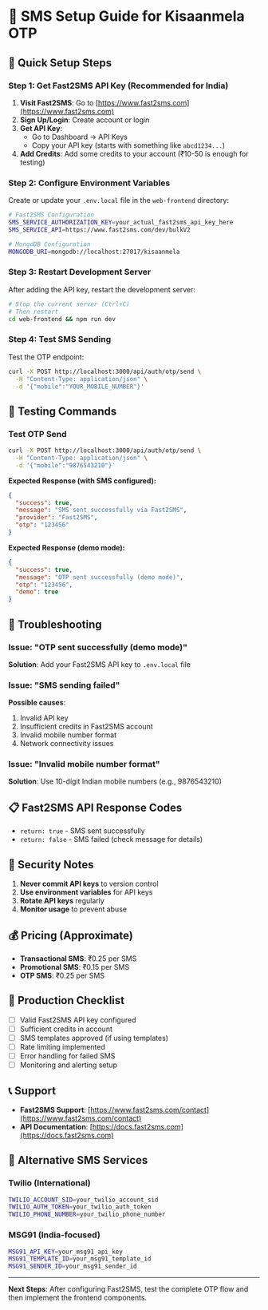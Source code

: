 # 📱 SMS Setup Guide for Kisaanmela OTP

## 🚀 Quick Setup Steps

### Step 1: Get Fast2SMS API Key (Recommended for India)

1. **Visit Fast2SMS**: Go to [https://www.fast2sms.com](https://www.fast2sms.com)
2. **Sign Up/Login**: Create account or login
3. **Get API Key**: 
   - Go to Dashboard → API Keys
   - Copy your API key (starts with something like `abcd1234...`)
4. **Add Credits**: Add some credits to your account (₹10-50 is enough for testing)

### Step 2: Configure Environment Variables

Create or update your `.env.local` file in the `web-frontend` directory:

```bash
# Fast2SMS Configuration
SMS_SERVICE_AUTHORIZATION_KEY=your_actual_fast2sms_api_key_here
SMS_SERVICE_API=https://www.fast2sms.com/dev/bulkV2

# MongoDB Configuration
MONGODB_URI=mongodb://localhost:27017/kisaanmela
```

### Step 3: Restart Development Server

After adding the API key, restart the development server:

```bash
# Stop the current server (Ctrl+C)
# Then restart
cd web-frontend && npm run dev
```

### Step 4: Test SMS Sending

Test the OTP endpoint:

```bash
curl -X POST http://localhost:3000/api/auth/otp/send \
  -H "Content-Type: application/json" \
  -d '{"mobile":"YOUR_MOBILE_NUMBER"}'
```

## 🧪 Testing Commands

### Test OTP Send
```bash
curl -X POST http://localhost:3000/api/auth/otp/send \
  -H "Content-Type: application/json" \
  -d '{"mobile":"9876543210"}'
```

**Expected Response (with SMS configured):**
```json
{
  "success": true,
  "message": "SMS sent successfully via Fast2SMS",
  "provider": "Fast2SMS",
  "otp": "123456"
}
```

**Expected Response (demo mode):**
```json
{
  "success": true,
  "message": "OTP sent successfully (demo mode)",
  "otp": "123456",
  "demo": true
}
```

## 🔧 Troubleshooting

### Issue: "OTP sent successfully (demo mode)"
**Solution**: Add your Fast2SMS API key to `.env.local` file

### Issue: "SMS sending failed"
**Possible causes**:
1. Invalid API key
2. Insufficient credits in Fast2SMS account
3. Invalid mobile number format
4. Network connectivity issues

### Issue: "Invalid mobile number format"
**Solution**: Use 10-digit Indian mobile numbers (e.g., 9876543210)

## 📋 Fast2SMS API Response Codes

- `return: true` - SMS sent successfully
- `return: false` - SMS failed (check message for details)

## 🔐 Security Notes

1. **Never commit API keys** to version control
2. **Use environment variables** for API keys
3. **Rotate API keys** regularly
4. **Monitor usage** to prevent abuse

## 💰 Pricing (Approximate)

- **Transactional SMS**: ₹0.25 per SMS
- **Promotional SMS**: ₹0.15 per SMS
- **OTP SMS**: ₹0.25 per SMS

## 🎯 Production Checklist

- [ ] Valid Fast2SMS API key configured
- [ ] Sufficient credits in account
- [ ] SMS templates approved (if using templates)
- [ ] Rate limiting implemented
- [ ] Error handling for failed SMS
- [ ] Monitoring and alerting setup

## 📞 Support

- **Fast2SMS Support**: [https://www.fast2sms.com/contact](https://www.fast2sms.com/contact)
- **API Documentation**: [https://docs.fast2sms.com](https://docs.fast2sms.com)

## 🔄 Alternative SMS Services

### Twilio (International)
```bash
TWILIO_ACCOUNT_SID=your_twilio_account_sid
TWILIO_AUTH_TOKEN=your_twilio_auth_token
TWILIO_PHONE_NUMBER=your_twilio_phone_number
```

### MSG91 (India-focused)
```bash
MSG91_API_KEY=your_msg91_api_key
MSG91_TEMPLATE_ID=your_msg91_template_id
MSG91_SENDER_ID=your_msg91_sender_id
```

---

**Next Steps**: After configuring Fast2SMS, test the complete OTP flow and then implement the frontend components.